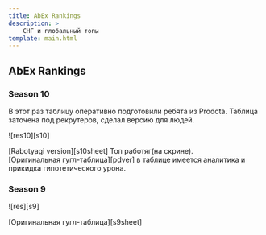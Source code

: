 ```yaml
---
title: AbEx Rankings
description: >
    СНГ и глобальный топы
template: main.html
---
```


## AbEx Rankings

### Season 10

В этот раз таблицу оперативно подготовили ребята из Prodota.
Таблица заточена под рекрутеров, сделал версию для людей.

![res10][s10]

[Rabotyagi version][s10sheet] Топ работяг(на скрине).  
[Оригинальная гугл-таблица][pdver] в таблице имеется аналитика и прикидка гипотетического урона.

### Season 9

![res][s9]

[Оригинальная гугл-таблица][s9sheet]
